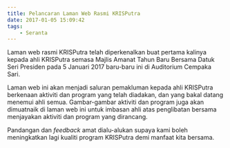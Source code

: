 ```yaml
---
title: Pelancaran Laman Web Rasmi KRISPutra
date: 2017-01-05 15:09:42
tags:
    - Seranta
---
```

Laman web rasmi KRISPutra telah diperkenalkan buat pertama kalinya kepada ahli KRISPutra semasa Majlis Amanat Tahun Baru Bersama Datuk Seri Presiden pada 5 Januari 2017 baru-baru ini di Auditorium Cempaka Sari.
 
Laman web ini akan menjadi saluran pemakluman kepada ahli KRISPutra berkenaan aktiviti dan program yang telah diadakan, dan yang bakal datang menemui ahli semua. Gambar-gambar aktiviti dan program juga akan dimuatnaik di laman web ini untuk imbasan ahli atas penglibatan bersama menjayakan aktiviti dan program yang dirancang.

Pandangan dan *feedback* amat dialu-alukan supaya kami boleh meningkatkan lagi kualiti program KRISPutra demi manfaat kita bersama.